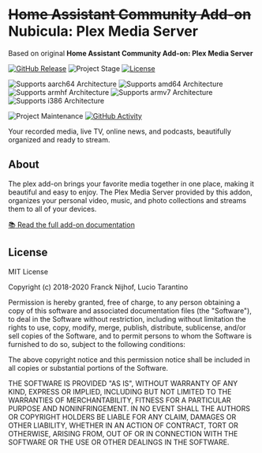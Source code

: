 # ~~Home Assistant Community Add-on~~ Nubicula: Plex Media Server

Based on original **Home Assistant Community Add-on: Plex Media Server**

[![GitHub Release][releases-shield]][releases]
![Project Stage][project-stage-shield]
[![License][license-shield]](LICENSE.md)

![Supports aarch64 Architecture][aarch64-shield]
![Supports amd64 Architecture][amd64-shield]
![Supports armhf Architecture][armhf-shield]
![Supports armv7 Architecture][armv7-shield]
![Supports i386 Architecture][i386-shield]

<!--
[![GitLab CI][gitlabci-shield]][gitlabci]
-->
![Project Maintenance][maintenance-shield]
[![GitHub Activity][commits-shield]][commits]

<!--
[![Discord][discord-shield]][discord]
[![Community Forum][forum-shield]][forum]
-->

<!--
[![Sponsor Frenck via GitHub Sponsors][github-sponsors-shield]][github-sponsors]

[![Support Frenck on Patreon][patreon-shield]][patreon]
-->

Your recorded media, live TV, online news, and podcasts, beautifully organized
and ready to stream.

## About

The plex add-on brings your favorite media together in one place, making it
beautiful and easy to enjoy. The Plex Media Server provided by this addon,
organizes your personal video, music, and photo collections
and streams them to all of your devices.

[:books: Read the full add-on documentation][docs]

## License

MIT License

Copyright (c) 2018-2020 Franck Nijhof, Lucio Tarantino

Permission is hereby granted, free of charge, to any person obtaining a copy
of this software and associated documentation files (the "Software"), to deal
in the Software without restriction, including without limitation the rights
to use, copy, modify, merge, publish, distribute, sublicense, and/or sell
copies of the Software, and to permit persons to whom the Software is
furnished to do so, subject to the following conditions:

The above copyright notice and this permission notice shall be included in all
copies or substantial portions of the Software.

THE SOFTWARE IS PROVIDED "AS IS", WITHOUT WARRANTY OF ANY KIND, EXPRESS OR
IMPLIED, INCLUDING BUT NOT LIMITED TO THE WARRANTIES OF MERCHANTABILITY,
FITNESS FOR A PARTICULAR PURPOSE AND NONINFRINGEMENT. IN NO EVENT SHALL THE
AUTHORS OR COPYRIGHT HOLDERS BE LIABLE FOR ANY CLAIM, DAMAGES OR OTHER
LIABILITY, WHETHER IN AN ACTION OF CONTRACT, TORT OR OTHERWISE, ARISING FROM,
OUT OF OR IN CONNECTION WITH THE SOFTWARE OR THE USE OR OTHER DEALINGS IN THE
SOFTWARE.

[aarch64-shield]: https://img.shields.io/badge/aarch64-yes-green.svg
[amd64-shield]: https://img.shields.io/badge/amd64-yes-green.svg
[armhf-shield]: https://img.shields.io/badge/armhf-no-red.svg
[armv7-shield]: https://img.shields.io/badge/armv7-yes-green.svg
[commits-shield]: https://img.shields.io/github/commit-activity/y/dialight/addon-plex.svg
[commits]: https://github.com/dialight/addon-plex/commits/master
[contributors]: https://github.com/dialight/addon-plex/graphs/contributors
<!--
[discord-ha]: https://discord.gg/c5DvZ4e
[discord-shield]: https://img.shields.io/discord/478094546522079232.svg
[discord]: https://discord.me/hassioaddons
-->
[forum-shield]: https://img.shields.io/badge/community-forum-brightgreen.svg
<!--
[forum]: https://community.home-assistant.io/t/community-hass-io-add-on-plex-media-server/54383?u=frenck
[frenck]: https://github.com/frenck
[github-sponsors-shield]: https://frenck.dev/wp-content/uploads/2019/12/github_sponsor.png
[github-sponsors]: https://github.com/sponsors/frenck
[gitlabci-shield]: https://gitlab.com/dialight/addon-plex/badges/master/pipeline.svg
[gitlabci]: https://gitlab.com/dialight/addon-plex/pipelines
-->
[home-assistant]: https://home-assistant.io
[i386-shield]: https://img.shields.io/badge/i386-yes-green.svg
[issue]: https://github.com/dialight/addon-plex/issues
[keepchangelog]: http://keepachangelog.com/en/1.0.0/
[license-shield]: https://img.shields.io/github/license/dialight/addon-plex.svg
[maintenance-shield]: https://img.shields.io/maintenance/yes/2020.svg
<!--
[patreon-shield]: https://frenck.dev/wp-content/uploads/2019/12/patreon.png
[patreon]: https://www.patreon.com/frenck
-->
[project-stage-shield]: https://img.shields.io/badge/project%20stage-production%20ready-brightgreen.svg
[reddit]: https://reddit.com/r/homeassistant
[releases-shield]: https://img.shields.io/github/release/dialight/addon-plex.svg
[releases]: https://github.com/dialight/addon-plex/releases
[repository]: https://github.com/dialight/repository
[semver]: http://semver.org/spec/v2.0.0.htm
[webtools]: https://github.com/ukdtom/WebTools.bundle/wiki
[docs]: https://github.com/dianlight/addon-plex/blob/master/plex/DOCS.md
